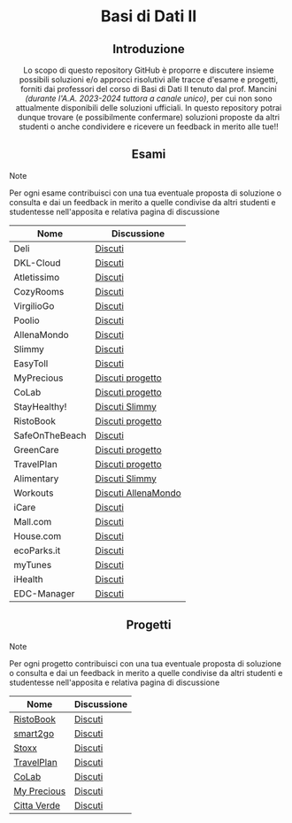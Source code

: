 <p align="center">
  <h1 align="center">Basi di Dati II</h1>
</p>
<div align="center">

## Introduzione
Lo scopo di questo repository GitHub è proporre e discutere insieme possibili soluzioni e/o approcci risolutivi alle tracce d'esame e progetti, forniti dai professori del corso di Basi di Dati II tenuto dal prof. Mancini _(durante l'A.A. 2023-2024 tuttora a canale unico)_, per cui non sono attualmente disponibili delle soluzioni ufficiali. In questo repository potrai dunque trovare (e possibilmente confermare) soluzioni proposte da altri studenti o anche condividere e ricevere un feedback in merito alle tue!!

## Esami
</div>

> [!NOTE]
> Per ogni esame contribuisci con una tua eventuale proposta di soluzione o consulta e dai un feedback in merito a quelle condivise da altri studenti e studentesse nell'apposita e relativa pagina di discussione

<div align="center">

| Nome | Discussione |
|------|-------|
| Deli | [Discuti](https://github.com/sapienzastudentsnetwork/bdii2223/discussions/51) |
| DKL-Cloud | [Discuti](https://github.com/sapienzastudentsnetwork/bdii2223/discussions/50) |
| Atletissimo | [Discuti](https://github.com/sapienzastudentsnetwork/bdii2223/discussions/49) |
| CozyRooms | [Discuti](https://github.com/sapienzastudentsnetwork/bdii2223/discussions/47) |
| VirgilioGo | [Discuti](https://github.com/sapienzastudentsnetwork/bdii2223/discussions/44) |
| Poolio | [Discuti](https://github.com/sapienzastudentsnetwork/bdii2223/discussions/43) |
| AllenaMondo | [Discuti](https://github.com/sapienzastudentsnetwork/bdii2223/discussions/34) |
| Slimmy | [Discuti](https://github.com/sapienzastudentsnetwork/bdii2223/discussions/33) |
| EasyToll | [Discuti](https://github.com/sapienzastudentsnetwork/bdii2223/discussions/42) |
| MyPrecious | [Discuti progetto](https://github.com/sapienzastudentsnetwork/bdii2223/discussions/32) |
| CoLab | [Discuti progetto](https://github.com/sapienzastudentsnetwork/bdii2223/discussions/31) |
| StayHealthy! | [Discuti Slimmy](https://github.com/sapienzastudentsnetwork/bdii2223/discussions/33) |
| RistoBook | [Discuti progetto](https://github.com/sapienzastudentsnetwork/bdii2223/discussions/46) |
| SafeOnTheBeach | [Discuti](https://github.com/sapienzastudentsnetwork/bdii2223/discussions/45) |
| GreenCare | [Discuti progetto](https://github.com/sapienzastudentsnetwork/bdii2223/discussions/27) |
| TravelPlan | [Discuti progetto](https://github.com/sapienzastudentsnetwork/bdii2223/discussions/30) |
| Alimentary | [Discuti Slimmy](https://github.com/sapienzastudentsnetwork/bdii2223/discussions/33) |
| Workouts | [Discuti AllenaMondo](https://github.com/sapienzastudentsnetwork/bdii2223/discussions/34) |
| iCare | [Discuti](https://github.com/sapienzastudentsnetwork/bdii2223/discussions/41) |
| Mall.com | [Discuti](https://github.com/sapienzastudentsnetwork/bdii2223/discussions/40) |
| House.com | [Discuti](https://github.com/sapienzastudentsnetwork/bdii2223/discussions/39) |
| ecoParks.it | [Discuti](https://github.com/sapienzastudentsnetwork/bdii2223/discussions/38) |
| myTunes | [Discuti](https://github.com/sapienzastudentsnetwork/bdii2223/discussions/37) |
| iHealth | [Discuti](https://github.com/sapienzastudentsnetwork/bdii2223/discussions/36) |
| EDC-Manager | [Discuti](https://github.com/sapienzastudentsnetwork/bdii2223/discussions/35) |

## Progetti
</div>

> [!NOTE]
> Per ogni progetto contribuisci con una tua eventuale proposta di soluzione o consulta e dai un feedback in merito a quelle condivise da altri studenti e studentesse nell'apposita e relativa pagina di discussione

<div align="center">

| Nome | Discussione |
|------|-------|
| [RistoBook](http://tmancini.di.uniroma1.it/index.php?page=teaching.bd2.materiale&folder=/Progetti/P.20220506%20-%20RistoBook) | [Discuti](https://github.com/sapienzastudentsnetwork/bdii2223/discussions/46) |
| [smart2go](http://tmancini.di.uniroma1.it/index.php?page=teaching.bd2.materiale&folder=/Progetti/P.20170606%20-%20smart2go) | [Discuti](https://github.com/sapienzastudentsnetwork/bdii2223/discussions/28) |
| [Stoxx](http://tmancini.di.uniroma1.it/index.php?page=teaching.bd2.materiale&folder=/Progetti/P.20160519%20-%20Stoxx) | [Discuti](https://github.com/sapienzastudentsnetwork/bdii2223/discussions/29) |
| [TravelPlan](http://tmancini.di.uniroma1.it/index.php?page=teaching.bd2.materiale&folder=/Progetti/P.20220608%20-%20TravelPlan) | [Discuti](https://github.com/sapienzastudentsnetwork/bdii2223/discussions/30) |
| [CoLab](http://tmancini.di.uniroma1.it/index.php?page=teaching.bd2.materiale&folder=/Progetti/P.20220610%20-%20CoLab) | [Discuti](https://github.com/sapienzastudentsnetwork/bdii2223/discussions/31) |
| [My Precious](http://tmancini.di.uniroma1.it/index.php?page=teaching.bd2.materiale&folder=/Progetti/P.20220909%20-%20My%20Precious) | [Discuti](https://github.com/sapienzastudentsnetwork/bdii2223/discussions/32) |
| [Citta Verde](http://tmancini.di.uniroma1.it/index.php?page=teaching.bd2.materiale&folder=/Progetti/P.20220701%20-%20Citt%C3%A0%20Verde) | [Discuti](https://github.com/sapienzastudentsnetwork/bdii2223/discussions/27) |

</div>
